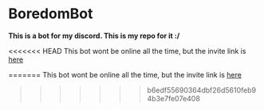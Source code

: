 # BoredomBot

**This is a bot for my discord. This is my repo for it :/**

<<<<<<< HEAD
This bot wont be online all the time, but the invite link is [here](https://discord.com/oauth2/authorize?client_id=711448228993826817&permissions=8&scope=bot)

=======
This bot wont be online all the time, but the invite link is [here](https://discord.com/api/oauth2/authorize?client_id=711448228993826817&permissions=8&scope=bot)
>>>>>>> b6edf55690364dbf26d5610feb94b3e7fe07e408

